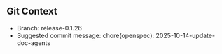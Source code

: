 ## Git Context

- Branch: release-0.1.26
- Suggested commit message: chore(openspec): 2025-10-14-update-doc-agents
